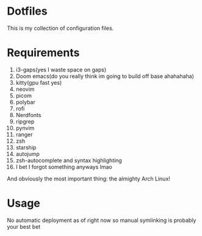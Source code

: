 # Dotfiles
This is my collection of configuration files.

# Requirements
1. i3-gaps(yes I waste space on gaps)
2. Doom emacs(do you really think im going to build off base ahahahaha)
3. kitty(gpu fast yes)
4. neovim
5. picom
6. polybar
7. rofi
8. Nerdfonts
9. ripgrep
10. pynvim
11. ranger
12. zsh
13. starship
14. autojump
15. zsh-autocomplete and syntax highlighting
16. I bet I forgot something anyways lmao

And obviously the most important thing: the almighty Arch Linux!

# Usage
No automatic deployment as of right now so manual symlinking is probably your best bet

